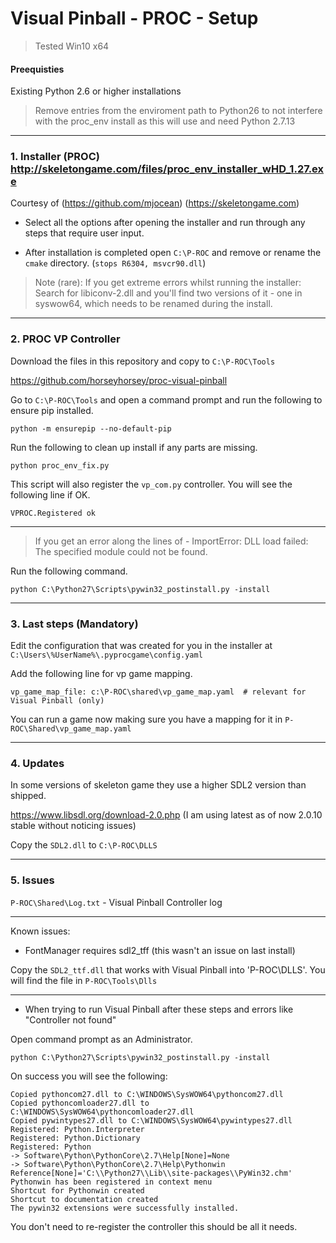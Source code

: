 # Visual Pinball - PROC - Setup
> Tested Win10 x64

#### Preequisties 

Existing Python 2.6 or higher installations

> Remove entries from the enviroment path to Python26 to not interfere with the proc_env install as this will use and need Python 2.7.13

----

### 1. Installer (PROC)  http://skeletongame.com/files/proc_env_installer_wHD_1.27.exe

Courtesy of (https://github.com/mjocean) (https://skeletongame.com)

* Select all the options after opening the installer and run through any steps that require user input.

* After installation is completed open `C:\P-ROC` and remove or rename the `cmake` directory. (`stops R6304, msvcr90.dll`)

> Note (rare): If you get extreme errors whilst running the installer: Search for libiconv-2.dll and you'll find two versions of it - one in syswow64, which needs to be renamed during the install.

---

### 2. PROC VP Controller 

Download the files in this repository and copy to `C:\P-ROC\Tools`

https://github.com/horseyhorsey/proc-visual-pinball

Go to `C:\P-ROC\Tools` and open a command prompt and run the following to ensure pip installed.

	python -m ensurepip --no-default-pip
	
Run the following to clean up install if any parts are missing.

	python proc_env_fix.py	
	
This script will also register the `vp_com.py` controller. You will see the following line if OK.

	VPROC.Registered ok
	
---

> If you get an error along the lines of - ImportError: DLL load failed: The specified module could not be found. 

Run the following command.

	python C:\Python27\Scripts\pywin32_postinstall.py -install	

---

### 3. Last steps (Mandatory)

Edit the configuration that was created for you in the installer at `C:\Users\%UserName%\.pyprocgame\config.yaml`

Add the following line for vp game mapping.

	vp_game_map_file: c:\P-ROC\shared\vp_game_map.yaml  # relevant for Visual Pinball (only)
	
You can run a game now making sure you have a mapping for it in `P-ROC\Shared\vp_game_map.yaml`	
	
---

### 4. Updates

In some versions of skeleton game they use a higher SDL2 version than shipped.

https://www.libsdl.org/download-2.0.php (I am using latest as of now 2.0.10 stable without noticing issues)

Copy the `SDL2.dll` to `C:\P-ROC\DLLS`

---

### 5. Issues

`P-ROC\Shared\Log.txt` - Visual Pinball Controller log

---

Known issues:

* FontManager requires sdl2_tff (this wasn't an issue on last install)

Copy the `SDL2_ttf.dll` that works with Visual Pinball into 'P-ROC\DLLS'. You will find the file in `P-ROC\Tools\Dlls`

---
	
* When trying to run Visual Pinball after these steps and errors like "Controller not found"


Open command prompt as an Administrator.
	
	python C:\Python27\Scripts\pywin32_postinstall.py -install
	
On success you will see the following:

	Copied pythoncom27.dll to C:\WINDOWS\SysWOW64\pythoncom27.dll
	Copied pythoncomloader27.dll to C:\WINDOWS\SysWOW64\pythoncomloader27.dll
	Copied pywintypes27.dll to C:\WINDOWS\SysWOW64\pywintypes27.dll
	Registered: Python.Interpreter
	Registered: Python.Dictionary
	Registered: Python
	-> Software\Python\PythonCore\2.7\Help[None]=None
	-> Software\Python\PythonCore\2.7\Help\Pythonwin Reference[None]='C:\\Python27\\Lib\\site-packages\\PyWin32.chm'
	Pythonwin has been registered in context menu
	Shortcut for Pythonwin created
	Shortcut to documentation created
	The pywin32 extensions were successfully installed.
	
You don't need to re-register the controller this should be all it needs.
	
